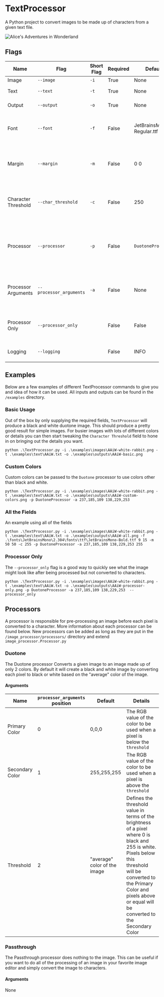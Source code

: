 # TextProcessor

A Python project to convert images to be made up of characters from a given text file.

![Alice's Adventures in Wonderland](/examples/outputs/AAiW-basic.png)

## Flags

Name                | Flag                    | Short Flag | Required | Default                        | Details
--------------------|-------------------------|------------|----------|--------------------------------|------------------------------------------------------------------------------------------------------------------------------------------------------------
Image               | `--image`               | `-i`       | True     | None                           | A path to the image to convert
Text                | `--text`                | `-t`       | True     | None                           | A path to the text to convert.  Should be a plain .txt file
Output              | `--output`              | `-o`       | True     | None                           | A path to the file to save the converted image to
Font                | `--font`                | `-f`       | False    | JetBrainsMono-Regular.ttf 9 15 | 3 fields to use a custom font - A path to the font (must be TrueType .ttf font), width in pixels of the font, height in pixels of the font
Margin              | `--margin`              | `-m`       | False    | 0 0                            | 2 fields to define margins for the converted image - The number of pixels for the left and right margin, the number of pixels for the top and bottom margin
Character Threshold | `--char_threshold`      | `-c`       | False    | 250                            | A brightness threshold between 0 (black) and 255 (white). Pixels below this threshold won't be replaced by a character and will be left blank.
Processor           | `--processor`           | `-p`       | False    | `DuotoneProcessor`             | The name of a Processor used to pre-process the image before converting it to characters.  Processors must be stored in `/image_processor/processors` and must extend image_processor.Processor.py
Processor Arguments | `--processor_arguments` | `-a`       | False    | None                           | Arguments to be passed to the given Processor. All processor fields have default values and can be safely omitted. Use `None` to omit an argument that is not the last argument.
Processor Only      | `--processor_only`      |            | False    | False                          | Only runs the processor and does not convert the final image to text.  Useful for quickly previewing processor flags or debugging processors
Logging              | `--logging`             |            | False    | INFO                           | Set the logging level.  Possible values are DEBUG, INFO, WARNING, ERROR, CRITICAL

## Examples

Below are a few examples of different TextProcessor commands to give you and idea of how it can be used.  All inputs and outputs can be found in the `/examples` directory.

### Basic Usage

Out of the box by only supplying the required fields, `TextProcessor` will produce a black and white duotone image.  This should produce a pretty good result for simple images.  For busier images with lots of different colors or details you can then start tweaking the `Character Threshold` field to hone in on bringing out the details you want.

```shell
python .\TextProcessor.py -i .\examples\images\AAiW-white-rabbit.png -t .\examples\text\AAiW.txt -o .\examples\outputs\AAiW-basic.png
```

### Custom Colors

Custom colors can be passed to the `Duotone` processor to use colors other than black and white.

```shell
python .\TextProcessor.py -i .\examples\images\AAiW-white-rabbit.png -t .\examples\text\AAiW.txt -o .\examples\outputs\AAiW-custom-colors.png -p DuotoneProcessor -a 237,185,109 138,229,253
```

### All the Fields

An example using all of the fields

```shell
python .\TextProcessor.py -i .\examples\images\AAiW-white-rabbit.png -t .\examples\text\AAiW.txt -o .\examples\outputs\AAiW-all.png -f .\fonts\JetBrainsMono\2.304\fonts\ttf\JetBrainsMono-Bold.ttf 9 15 -m 50 50 -c 255 -p DuotoneProcessor -a 237,185,109 138,229,253 255
```

### Processor Only

The `--processor_only` flag is a good way to quickly see what the image might look like after being processed but not converted to characters.

```shell
python .\TextProcessor.py -i .\examples\images\AAiW-white-rabbit.png -t .\examples\text\AAiW.txt -o .\examples\outputs\AAiW-processor-only.png -p DuotoneProcessor -a 237,185,109 138,229,253  --processor_only
```

## Processors

A processor is responsible for pre-processing an image before each pixel is converted to a character.  More information about each processor can be found below.  New processors can be added as long as they are put in the `/image_processor/processors/` directory and extend `image_processor.Processor.py`

### Duotone

The Duotone processor Converts a given image to an image made up of only 2 colors. By default it will create a black and white image by converting each pixel to black or white based on the "average" color of the image.

#### Arguments

Name                | `processor_arguments` position                    | Default                        | Details
--------------------|-------------------------|--------------------------------|------------------------------------------------
Primary Color | 0 | 0,0,0 | The RGB value of the color to be used when a pixel is below the `threshold`
Secondary Color | 1 | 255,255,255 | The RGB value of the color to be used when a pixel is above the `threshold`
Threshold | 2 | "average" color of the image | Defines the threshold value in terms of the brightness of a pixel where 0 is black and 255 is white.  Pixels below this threshold will be converted to the Primary Color and pixels above or equal will be converted to the Secondary Color

### Passthrough

The Passthrough processor does nothing to the image.  This can be useful if you want to do all of the processing of an image in your favorite image editor and simply convert the image to characters.

#### Arguments

None